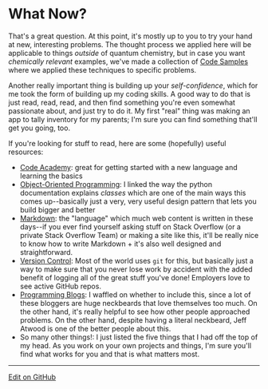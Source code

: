 # What Now?

That's a great question. 
At this point, it's mostly up to you to try your hand at new, interesting problems. 
The thought process we applied here will be applicable to things _outside_ of quantum chemistry, but in case you want _chemically relevant_ examples, we've made a collection of [Code Samples](CodeSamples) where we applied these techniques to specific problems.

Another really important thing is building up your _self-confidence_, which for me took the form of building up my coding skills. 
A good way to do that is just read, read, read, and then find something you're even somewhat passionate about, and just try to do it. 
My first "real" thing was making an app to tally inventory for my parents; I'm sure you can find something that'll get you going, too.

If you're looking for stuff to read, here are some (hopefully) useful resources:
* [Code Academy](https://www.codecademy.com/): great for getting started with a new language and learning the basics
* [Object-Oriented Programming](https://docs.python.org/3/tutorial/classes.html): I linked the way the python documentation explains _classes_ which are one of the main ways this comes up--basically just a very, very useful design pattern that lets you build bigger and better
* [Markdown](https://commonmark.org/help/tutorial/): the "language" which much web content is written in these days--if you ever find yourself asking stuff on Stack Overflow (or a private Stack Overflow Team) or making a site like this, it'll be really nice to know how to write Markdown + it's also well designed and straightforward.
* [Version Control](https://product.hubspot.com/blog/git-and-github-tutorial-for-beginners): Most of the world uses `git` for this, but basically just a way to make sure that you never lose work by accident with the added benefit of logging all of the great stuff you've done! Employers love to see active GitHub repos.
* [Programming Blogs](https://blog.codinghorror.com/): I waffled on whether to include this, since a lot of these bloggers are huge neckbeards that love themselves too much. On the other hand, it's really helpful to see how other people approached problems. On the other hand, despite having a literal neckbeard, Jeff Atwood is one of the better people about this. 
* So many other things!: I just listed the five things that I had off the top of my head. As you work on your own projects and things, I'm sure you'll find what works for you and that is what matters most.

---

[Edit on GitHub](https://github.com/McCoyGroup/References/edit/gh-pages/References/Intro%20To%20Quantum/WhatNow.md)